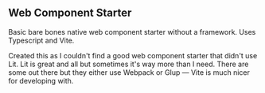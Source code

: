 ## Web Component Starter

Basic bare bones native web component starter without a framework. Uses Typescript and Vite.

Created this as I couldn't find a good web component starter that didn't use Lit. Lit is great and all but sometimes it's way more than I need. There are some out there but they either use Webpack or Glup — Vite is much nicer for developing with.